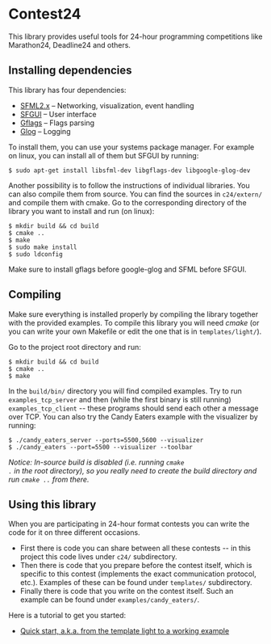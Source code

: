 # Contest24
This library provides useful tools for 24-hour programming competitions like
Marathon24, Deadline24 and others.

## Installing dependencies
This library has four dependencies:
* [SFML2.x](https://github.com/SFML/SFML) &ndash; Networking, visualization,
  event handling
* [SFGUI](https://github.com/TankOs/SFGUI) &ndash; User interface
* [Gflags](https://github.com/gflags/gflags) &ndash; Flags parsing
* [Glog](https://github.com/google/glog) &ndash; Logging

To install them, you can use your systems package manager. For example on
linux, you can install all of them but SFGUI by running:
<pre><code>$ sudo apt-get install libsfml-dev libgflags-dev libgoogle-glog-dev</code></pre>
Another possibility is to follow the instructions of individual libraries. You
can also compile them from source. You can find the sources in
<code>c24/extern/</code> and compile them with cmake. Go to the corresponding
directory of the library you want to install and run (on linux):
<pre><code>$ mkdir build && cd build
$ cmake ..
$ make
$ sudo make install
$ sudo ldconfig
</code></pre>
Make sure to install gflags before google-glog and SFML before SFGUI.

## Compiling
Make sure everything is installed properly by compiling the library together
with the provided examples. To compile this library you will need *cmake*
(or you can write your own Makefile or edit the one that is in
<code>templates/light/</code>).

Go to the project root directory and run:
<pre>
<code>$ mkdir build && cd build
$ cmake ..
$ make
</code></pre>

In the <code>build/bin/</code> directory you will find compiled examples. Try
to run <code>examples_tcp_server</code> and then (while the first binary is
still running) <code>examples_tcp_client</code> -- these programs should send
each other a message over TCP. You can also try the Candy Eaters example with
the visualizer by running:
<pre><code>$ ./candy_eaters_server --ports=5500,5600 --visualizer</code>
<code>$ ./candy_eaters --port=5500 --visualizer --toolbar</code></pre>

*Notice: In-source build is disabled (i.e. running <code>cmake .</code> in the
root directory), so you really need to create the build directory and run
<code>cmake ..</code> from there.*

## Using this library
When you are participating in 24-hour format contests you can write the code
for it on three different occasions.
* First there is code you can share between all these contests -- in this
  project this code lives under <code>c24/</code> subdirectory.
* Then there is code that you prepare before the contest itself, which is
  specific to this contest (implements the exact communication protocol, etc.).
  Examples of these can be found under <code>templates/</code> subdirectory.
* Finally there is code that you write on the contest itself. Such an example
  can be found under <code>examples/candy_eaters/</code>.

Here is a tutorial to get you started:
* [Quick start, a.k.a. from the template light to a working
  example](tutorials/QuickStart.md)

